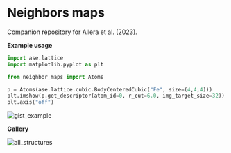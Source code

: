 # Neighbors maps

Companion repository for Allera et al. (2023).


**Example usage**

```py
import ase.lattice
import matplotlib.pyplot as plt

from neighbor_maps import Atoms

p = Atoms(ase.lattice.cubic.BodyCenteredCubic("Fe", size=(4,4,4)))
plt.imshow(p.get_descriptor(atom_id=0, r_cut=6.0, img_target_size=32))
plt.axis("off")
```
![gist_example](https://user-images.githubusercontent.com/45487966/243297715-8303bd6d-6199-40ef-b3bd-89984103183d.png)

**Gallery**

![all_structures](https://github.com/arn-all/neighbors-maps/assets/45487966/0de665c8-fc64-43b2-90af-a8c4cbfe2a04)
